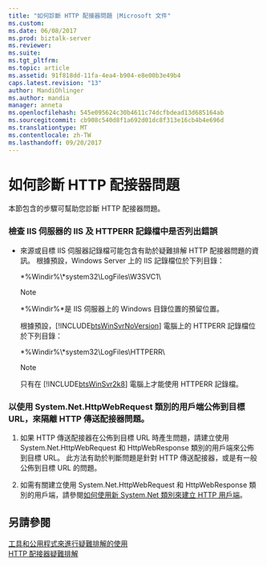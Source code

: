 ```yaml
---
title: "如何診斷 HTTP 配接器問題 |Microsoft 文件"
ms.custom: 
ms.date: 06/08/2017
ms.prod: biztalk-server
ms.reviewer: 
ms.suite: 
ms.tgt_pltfrm: 
ms.topic: article
ms.assetid: 91f818dd-11fa-4ea4-b904-e8e00b3e49b4
caps.latest.revision: "13"
author: MandiOhlinger
ms.author: mandia
manager: anneta
ms.openlocfilehash: 545e095624c30b4611c74dcfbdead13d685164ab
ms.sourcegitcommit: cb908c540d8f1a692d01dc8f313e16cb4b4e696d
ms.translationtype: MT
ms.contentlocale: zh-TW
ms.lasthandoff: 09/20/2017
---
```

# <a name="how-to-diagnose-problems-with-the-http-adapter"></a>如何診斷 HTTP 配接器問題
本節包含的步驟可幫助您診斷 HTTP 配接器問題。  
  
### <a name="check-the-iis-and-httperr-log-files-of-the-iis-server-for-errors"></a>檢查 IIS 伺服器的 IIS 及 HTTPERR 記錄檔中是否列出錯誤  
  
-   來源或目標 IIS 伺服器記錄檔可能包含有助於疑難排解 HTTP 配接器問題的資訊。 根據預設，Windows Server 上的 IIS 記錄檔位於下列目錄：  
  
     *%Windir%\\*system32\LogFiles\W3SVC1\  
  
    > [!NOTE]
    >  *%Windir%*是 IIS 伺服器上的 Windows 目錄位置的預留位置。  
  
     根據預設，[!INCLUDE[btsWinSvrNoVersion](../includes/btswinsvrnoversion-md.md)] 電腦上的 HTTPERR 記錄檔位於下列目錄：  
  
     *%Windir%\\*system32\LogFiles\HTTPERR\  
  
    > [!NOTE]
    >  只有在 [!INCLUDE[btsWinSvr2k8](../includes/btswinsvr2k8-md.md)] 電腦上才能使用 HTTPERR 記錄檔。  
  
### <a name="isolate-problems-with-the-http-send-adapter-by-posting-to-the-destination-url-with-a-client-that-uses-the-systemnethttpwebrequest-class"></a>以使用 System.Net.HttpWebRequest 類別的用戶端公佈到目標 URL，來隔離 HTTP 傳送配接器問題。  
  
1.  如果 HTTP 傳送配接器在公佈到目標 URL 時產生問題，請建立使用 System.Net.HttpWebRequest 和 HttpWebResponse 類別的用戶端來公佈到目標 URL。 此方法有助於判斷問題是針對 HTTP 傳送配接器，或是有一般公佈到目標 URL 的問題。  
  
2.  如需有關建立使用 System.Net.HttpWebRequest 和 HttpWebResponse 類別的用戶端，請參閱[如何使用新 System.Net 類別來建立 HTTP 用戶端](http://go.microsoft.com/fwlink/?LinkId=66987)。  
  
## <a name="see-also"></a>另請參閱  
 [工具和公用程式來進行疑難排解的使用](../core/tools-and-utilities-to-use-for-troubleshooting.md)   
 [HTTP 配接器疑難排解](../core/troubleshooting-the-http-adapter.md)